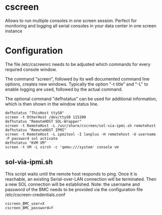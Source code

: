 # cscreen
Allows to run multiple consoles in one screen session. Perfect for monitoring and logging all serial consoles in your data center in one screen instance

# Configuration

The file /etc/cscreenrc needs to be adjusted which commands for every required console window.

The command "screen", followed by its well documented command line options, creates new windows.
Typically the option "-t title" and "-L" to enable logging are used, followed by the actual command.

The optional command "defhstatus" can be used for additional information, which is then shown in the window status line.

````
defhstatus "ThisHost ttyS0"
screen -t OtherHost /dev/ttyS0 115200
defhstatus "RemoteHOST SOL-Wrapper"
screen -t RemoteHost -L /usr/share/cscreen/sol-via-ipmi.sh remotehost
defhstatus "RemoteHOST IPMI"
screen -t RemoteHost -L ipmitool -I lanplus -H remotehost -U username -P password sol activate
defhstatus "KVM VM"
screen -t VM -L virsh -c 'qemu:///system' console vm
````

## sol-via-ipmi.sh

This script waits until the remote host responds to ping.
Once it is reachable, an existing Serial-over-LAN connection will be terminated.
Then a new SOL connection will be established.
Note: the username and password of the BMC needs to be provided via the configuration file /etc/cscreen-credentials.conf

````
cscreen_BMC_user=X
cscreen_BMC_password=Y
````
